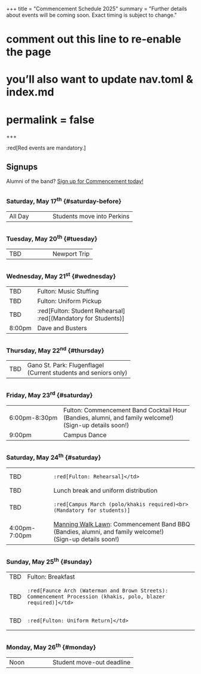 +++
title = "Commencement Schedule 2025"
summary = "Further details about events will be coming soon. Exact timing is subject to change."
# comment out this line to re-enable the page
# you’ll also want to update nav.toml & index.md
# permalink = false
+++

:red[Red events are mandatory.]

<style>
td > p { margin-bottom: 0.5rem }
td > p:last-child { margin: 0 }
tr:last-child td { border-bottom: none }
h3 { margin-top: 2rem }
</style>

## Signups

Alumni of the band? [Sign up for Commencement today!](https://docs.google.com/forms/d/e/1FAIpQLSdwspEwElnmbKWGXEyztk91nl_WUk1uwcZzY5iSJvOM5nrJOg/viewform)

### Saturday, May 17<sup>th</sup> {#saturday-before}

<table class="table">
<tr>
  <td style="width: 100px">All Day</td>
  <td>Students move into Perkins</td>
</tr>
</table>

### Tuesday, May 20<sup>th</sup> {#tuesday}

<table class="table">
<tr>
  <td style="width: 100px">TBD</td>
  <td>Newport Trip</td>
</tr>
</table>

### Wednesday, May 21<sup>st</sup> {#wednesday}

<table class="table">
<tr>
  <td>TBD</td>
  <td>Fulton: Music Stuffing</td>
</tr>
<tr>
  <td>TBD</td>
  <td>Fulton: Uniform Pickup</td>
</tr>
<tr>
  <td>TBD</td>
  <td>
  
  :red[Fulton: Student Rehearsal]<br>:red[(Mandatory for Students)]</td>
</tr>
<tr>
  <td>8:00pm</td>
  <td>Dave and Busters</td>
</tr>
</table>

### Thursday, May 22<sup>nd</sup> {#thursday}

<table class="table">
<tr>
  <td>TBD</td>
  <td>Gano St. Park: Flugenflagel<br>(Current students and seniors only)</td>
</tr>
</table>

### Friday, May 23<sup>rd</sup> {#saturday}

<table class="table">
<tr>
  <td>6:00pm-8:30pm</td>
  <td>Fulton: Commencement Band Cocktail Hour<br>(Bandies, alumni, and family welcome!)<br>(Sign-up details soon!)</td>
</tr>
<tr> 
  <td>9:00pm</td> 
  <td>Campus Dance</td>
</tr> 
</table>

### Saturday, May 24<sup>th</sup> {#saturday}

<table class="table">
<tr>
  <td>TBD</td>
  <td>
  
    :red[Fulton: Rehearsal]</td>
</tr>
<tr>
  <td>TBD</td>
  <td>Lunch break and uniform distribution</td>
</tr>
<tr>
  <td>TBD</td>
  <td>
  
    :red[Campus March (polo/khakis required)<br>(Mandatory for students)]
  
  </td>
</tr>
<tr>
  <td>4:00pm-7:00pm</td>
  <td> <a href="https://maps.app.goo.gl/YBvr6KjVQgeaRJyB9">Manning Walk Lawn</a>: Commencement Band BBQ<br>(Bandies, alumni, and family welcome!)<br>(Sign-up details soon!)</td>
</tr>
</table>

### Sunday, May 25<sup>th</sup> {#sunday}

<table class="table">
<tr>
  <td>TBD</td>
  <td>Fulton: Breakfast</td>
</tr>
<tr>
  <td>TBD</td>
  <td>
  
    :red[Faunce Arch (Waterman and Brown Streets): Commencement Procession (khakis, polo, blazer required)]</td>
</tr>
<tr>
  <td>TBD</td>
  <td>
  
    :red[Fulton: Uniform Return]</td>
</tr>
</table>

### Monday, May 26<sup>th</sup> {#monday}

<table class="table">
<tr>
  <td style="width: 100px">Noon</td>
  <td>Student move-out deadline</td>
</tr>
</table>
